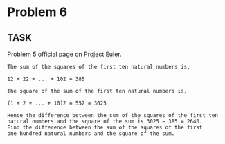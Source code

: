 Problem 6
===

## TASK ##

Problem 5 official page on [Project Euler](http://www.projecteuler.net/problem=6).

	The sum of the squares of the first ten natural numbers is,
	
	12 + 22 + ... + 102 = 385
	
	The square of the sum of the first ten natural numbers is,
	
	(1 + 2 + ... + 10)2 = 552 = 3025
	
	Hence the difference between the sum of the squares of the first ten
	natural numbers and the square of the sum is 3025 − 385 = 2640.
	Find the difference between the sum of the squares of the first
	one hundred natural numbers and the square of the sum.